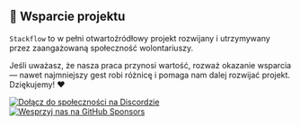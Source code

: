 ## 🤝 Wsparcie projektu

`Stackflow` to w pełni otwartoźródłowy projekt rozwijany i utrzymywany przez zaangażowaną społeczność wolontariuszy.

Jeśli uważasz, że nasza praca przynosi wartość, rozważ okazanie wsparcia — nawet najmniejszy gest robi różnicę i pomaga nam dalej rozwijać projekt. Dziękujemy! ❤️

[![Dołącz do społeczności na Discordzie](https://img.shields.io/discord/1281923138950791309?label=Discord&logo=Discord&logoColor=white&style=for-the-badge)](https://discord.gg/VY8d7auENv)
[![Wesprzyj nas na GitHub Sponsors](https://img.shields.io/badge/GitHub-Donate-blue?logo=github&style=for-the-badge)](https://github.com/sponsors/stackflowpl)
